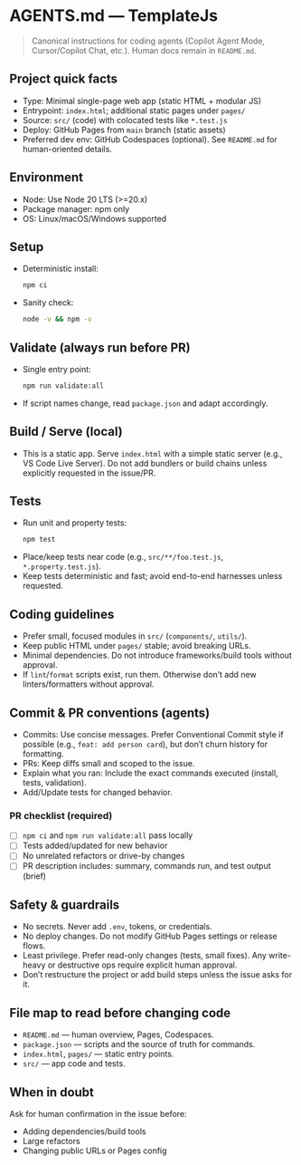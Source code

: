 # AGENTS.md — TemplateJs

> Canonical instructions for coding agents (Copilot Agent Mode, Cursor/Copilot Chat, etc.).
> Human docs remain in `README.md`.

## Project quick facts
- Type: Minimal single-page web app (static HTML + modular JS)
- Entrypoint: `index.html`; additional static pages under `pages/`
- Source: `src/` (code) with colocated tests like `*.test.js`
- Deploy: GitHub Pages from `main` branch (static assets)
- Preferred dev env: GitHub Codespaces (optional). See `README.md` for human-oriented details.
  
## Environment
- Node: Use Node 20 LTS (>=20.x)
- Package manager: npm only
- OS: Linux/macOS/Windows supported

## Setup
- Deterministic install:
  ```bash
  npm ci
  ```

- Sanity check:
  ```bash
  node -v && npm -v
  ```

## Validate (always run before PR)

- Single entry point:
  ```bash
  npm run validate:all
  ```
- If script names change, read `package.json` and adapt accordingly.

## Build / Serve (local)

- This is a static app. Serve `index.html` with a simple static server
  (e.g., VS Code Live Server). Do not add bundlers or build chains
  unless explicitly requested in the issue/PR.

## Tests

- Run unit and property tests:
  ```bash
  npm test
  ```
- Place/keep tests near code (e.g., `src/**/foo.test.js`, `*.property.test.js`).
- Keep tests deterministic and fast; avoid end-to-end harnesses unless requested.

## Coding guidelines

- Prefer small, focused modules in `src/` (`components/`, `utils/`).
- Keep public HTML under `pages/` stable; avoid breaking URLs.
- Minimal dependencies. Do not introduce frameworks/build tools without approval.
- If `lint`/`format` scripts exist, run them. Otherwise don’t add new
  linters/formatters without approval.

## Commit & PR conventions (agents)

- Commits: Use concise messages. Prefer Conventional Commit style if possible
  (e.g., `feat: add person card`), but don’t churn history for formatting.
- PRs: Keep diffs small and scoped to the issue.
- Explain what you ran: Include the exact commands executed (install, tests, validation).
- Add/Update tests for changed behavior.

### PR checklist (required)

- [ ] `npm ci` and `npm run validate:all` pass locally
- [ ] Tests added/updated for new behavior
- [ ] No unrelated refactors or drive-by changes
- [ ] PR description includes: summary, commands run, and test output (brief)

## Safety & guardrails

- No secrets. Never add `.env`, tokens, or credentials.
- No deploy changes. Do not modify GitHub Pages settings or release flows.
- Least privilege. Prefer read-only changes (tests, small fixes). Any
  write-heavy or destructive ops require explicit human approval.
- Don’t restructure the project or add build steps unless the issue asks for it.

## File map to read before changing code

- `README.md` — human overview, Pages, Codespaces.
- `package.json` — scripts and the source of truth for commands.
- `index.html`, `pages/` — static entry points.
- `src/` — app code and tests.

## When in doubt

Ask for human confirmation in the issue before:

- Adding dependencies/build tools
- Large refactors
- Changing public URLs or Pages config
